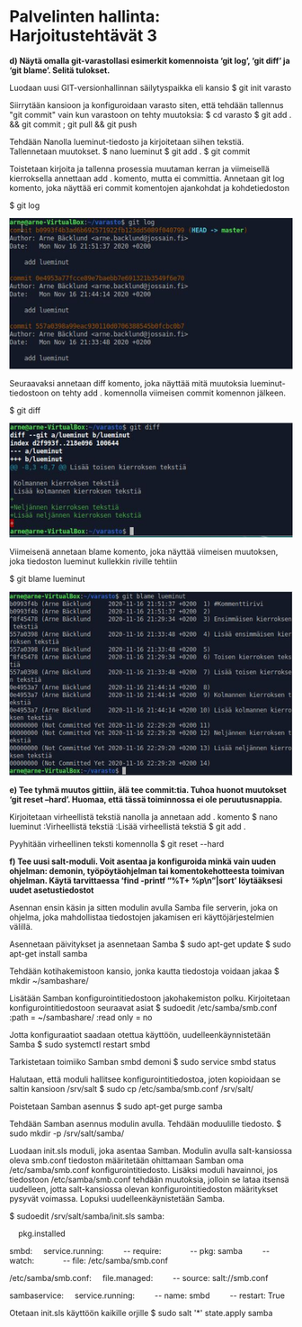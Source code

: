 # Palvelinten hallinta: Harjoitustehtävät 3

**d) Näytä omalla git-varastollasi esimerkit komennoista ‘git log’, ‘git diff’ ja ‘git blame’. Selitä tulokset.**

Luodaan uusi GIT-versionhallinnan säilytyspaikka eli kansio
$ git init varasto

Siirrytään kansioon ja konfiguroidaan varasto siten, että tehdään tallennus "git commit" vain kun varastoon on tehty muutoksia:
$ cd varasto
$ git add . && git commit ; git pull && git push

Tehdään Nanolla lueminut-tiedosto ja kirjoitetaan siihen tekstiä. Tallennetaan muutokset.
$ nano lueminut
$ git add .
$ git commit

Toistetaan kirjoita ja tallenna prosessia muutaman kerran ja viimeisellä kierroksella annettaan add . komento, mutta ei committia. Annetaan git log komento, joka näyttää eri commit komentojen ajankohdat ja kohdetiedoston

$ git log

![logi](https://github.com/bgj377/palvelimetharjoitus3/blob/main/gitlog.JPG)

Seuraavaksi annetaan diff komento, joka näyttää mitä muutoksia lueminut-tiedostoon on tehty add . komennolla viimeisen commit komennon jälkeen.

$ git diff

![diffi](https://github.com/bgj377/palvelimetharjoitus3/blob/main/gitdiff.JPG)

Viimeisenä annetaan blame komento, joka näyttää viimeisen muutoksen, joka tiedoston lueminut kullekkin riville tehtiin

$ git blame lueminut

![blamemi](https://github.com/bgj377/palvelimetharjoitus3/blob/main/gitblame.JPG)

**e) Tee tyhmä muutos gittiin, älä tee commit:tia. Tuhoa huonot muutokset ‘git reset –hard’. Huomaa, että tässä toiminnossa ei ole peruutusnappia.**

Kirjoitetaan virheellistä tekstiä nanolla ja annetaan add . komento
$ nano lueminut
:Virheellistä tekstiä
:Lisää virheellistä tekstiä
$ git add .

Pyyhitään virheellinen teksti komennolla
$ git reset --hard

**f) Tee uusi salt-moduli. Voit asentaa ja konfiguroida minkä vain uuden ohjelman: demonin, työpöytäohjelman tai komentokehotteesta toimivan ohjelman. Käytä tarvittaessa ‘find -printf “%T+ %p\n”|sort’ löytääksesi uudet asetustiedostot**

Asennan ensin käsin ja sitten modulin avulla Samba file serverin, joka on ohjelma, joka mahdollistaa tiedostojen jakamisen eri käyttöjärjestelmien välillä.

Asennetaan päivitykset ja asennetaan Samba
$ sudo apt-get update
$ sudo apt-get install samba

Tehdään kotihakemistoon kansio, jonka kautta tiedostoja voidaan jakaa
$ mkdir ~/sambashare/

Lisätään Samban konfigurointitiedostoon jakohakemiston polku. Kirjoitetaan konfigurointitiedostoon seuraavat asiat
$ sudoedit /etc/samba/smb.conf
:path = ~/sambashare/
:read only = no

Jotta konfiguraatiot saadaan otettua käyttöön, uudelleenkäynnistetään Samba
$ sudo systemctl restart smbd

Tarkistetaan toimiiko Samban smbd demoni
$ sudo service smbd status

Halutaan, että moduli hallitsee konfigurointitiedostoa, joten kopioidaan se saltin kansioon /srv/salt
$ sudo cp /etc/samba/smb.conf /srv/salt/

Poistetaan Samban asennus
$ sudo apt-get purge samba

Tehdään Samban asennus modulin avulla. Tehdään moduulille tiedosto.
$ sudo mkdir -p /srv/salt/samba/ 

Luodaan init.sls moduli, joka asentaa Samban. Modulin avulla salt-kansiossa oleva smb.conf tiedoston määritetään ohittamaan Samban oma /etc/samba/smb.conf konfigurointitiedosto. Lisäksi moduli havainnoi, jos tiedostoon /etc/samba/smb.conf tehdään muutoksia, jolloin se lataa itsensä uudelleen, jotta salt-kansiossa olevan konfigurointitiedoston määritykset pysyvät voimassa. Lopuksi uudelleenkäynistetään Samba.

$ sudoedit /srv/salt/samba/init.sls
samba:

&nbsp; &nbsp; pkg.installed

smbd:
&nbsp; &nbsp; service.running:
&nbsp; &nbsp; &nbsp; &nbsp; -- require:
&nbsp; &nbsp; &nbsp; &nbsp; &nbsp; &nbsp; -- pkg: samba
&nbsp; &nbsp; &nbsp; &nbsp; -- watch:
&nbsp; &nbsp; &nbsp; &nbsp; &nbsp; &nbsp; -- file: /etc/samba/smb.conf

/etc/samba/smb.conf:
&nbsp; &nbsp; file.managed:
&nbsp; &nbsp; &nbsp; &nbsp; -- source: salt://smb.conf

sambaservice:
&nbsp; &nbsp; service.running:
&nbsp; &nbsp; &nbsp; &nbsp; -- name: smbd
&nbsp; &nbsp; &nbsp; &nbsp; -- restart: True
    
Otetaan init.sls käyttöön kaikille orjille
$ sudo salt '*' state.apply samba


